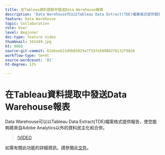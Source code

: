 ```yaml
---
title: 在Tableau資料提取中發送Data Warehouse報表
description: 'Data Warehouse可以以Tableau Data Extract(TDE)檔案格式提供報告，使您能夠將來自Adobe Analytics以外的資料民主化和合併。 '
feature: Data Warehouse
topic: Collaboration
role: User
level: Beginner
doc-type: feature video
thumbnail: 341449.jpg
kt: 9860
source-git-commit: 61bbee615d9b65029a7f33fe50908276132f9820
workflow-type: tm+mt
source-wordcount: '81'
ht-degree: 12%

---
```


# 在Tableau資料提取中發送Data Warehouse報表

Data Warehouse可以以Tableau Data Extract(TDE)檔案格式提供報告，使您能夠將來自Adobe Analytics以外的資料民主化和合併。

>[!VIDEO](https://video.tv.adobe.com/v/341449/?quality=12&learn=on)

如需有關此功能的詳細資訊，請參閱此[文件](https://experienceleague.adobe.com/docs/analytics/export/data-warehouse/t-tableau.html?lang=en)。